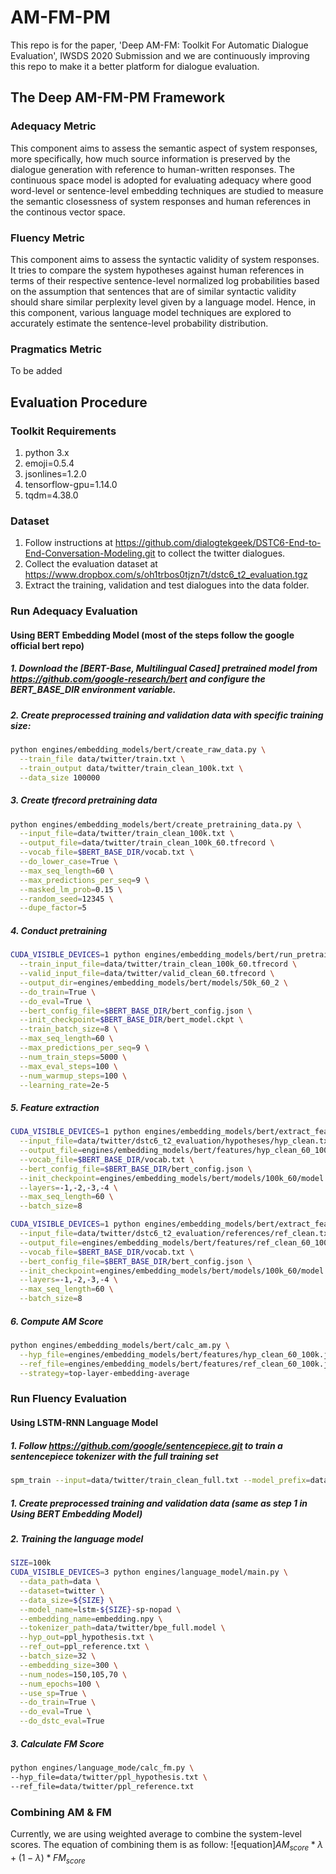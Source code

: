 # AM-FM-PM

This repo is for the paper, 'Deep AM-FM: Toolkit For Automatic Dialogue Evaluation', IWSDS 2020 Submission and we are continuously improving this repo to make it a better platform for dialogue evaluation.

## The Deep AM-FM-PM Framework

### Adequacy Metric

This component aims to assess the semantic aspect of system responses, more specifically, how much source information is preserved by the dialogue generation with reference to human-written responses. The continuous space model is adopted for evaluating adequacy where good word-level or sentence-level embedding techniques are studied to measure the semantic closessness of system responses and human references in the continous vector space.

### Fluency Metric

This component aims to assess the syntactic validity of system responses. It tries to compare the system hypotheses against human references in terms of their respective sentence-level normalized log probabilities based on the assumption that sentences that are of similar syntactic validity should share similar perplexity level given by a language model. Hence, in this component, various language model techniques are explored to accurately estimate the sentence-level probability distribution.

### Pragmatics Metric

To be added


## Evaluation Procedure

### Toolkit Requirements

1. python 3.x
2. emoji=0.5.4
3. jsonlines=1.2.0
4. tensorflow-gpu=1.14.0
5. tqdm=4.38.0

### Dataset

1. Follow instructions at https://github.com/dialogtekgeek/DSTC6-End-to-End-Conversation-Modeling.git to collect the twitter dialogues.
2. Collect the evaluation dataset at https://www.dropbox.com/s/oh1trbos0tjzn7t/dstc6_t2_evaluation.tgz
2. Extract the training, validation and test dialogues into the data folder.

### Run Adequacy Evaluation

#### Using BERT Embedding Model (most of the steps follow the google official bert repo)

##### 1. Download the [BERT-Base, Multilingual Cased] pretrained model from https://github.com/google-research/bert and configure the BERT_BASE_DIR environment variable.

##### 2. Create preprocessed training and validation data with specific training size: 
```bash
python engines/embedding_models/bert/create_raw_data.py \
  --train_file data/twitter/train.txt \
  --train_output data/twitter/train_clean_100k.txt \
  --data_size 100000
```

##### 3. Create tfrecord pretraining data
```bash
python engines/embedding_models/bert/create_pretraining_data.py \
  --input_file=data/twitter/train_clean_100k.txt \
  --output_file=data/twitter/train_clean_100k_60.tfrecord \
  --vocab_file=$BERT_BASE_DIR/vocab.txt \
  --do_lower_case=True \
  --max_seq_length=60 \
  --max_predictions_per_seq=9 \
  --masked_lm_prob=0.15 \
  --random_seed=12345 \
  --dupe_factor=5
```

##### 4. Conduct pretraining
```bash
CUDA_VISIBLE_DEVICES=1 python engines/embedding_models/bert/run_pretraining.py \
  --train_input_file=data/twitter/train_clean_100k_60.tfrecord \
  --valid_input_file=data/twitter/valid_clean_60.tfrecord \
  --output_dir=engines/embedding_models/bert/models/50k_60_2 \
  --do_train=True \
  --do_eval=True \
  --bert_config_file=$BERT_BASE_DIR/bert_config.json \
  --init_checkpoint=$BERT_BASE_DIR/bert_model.ckpt \
  --train_batch_size=8 \
  --max_seq_length=60 \
  --max_predictions_per_seq=9 \
  --num_train_steps=5000 \
  --max_eval_steps=100 \
  --num_warmup_steps=100 \
  --learning_rate=2e-5
```

##### 5. Feature extraction
```bash
CUDA_VISIBLE_DEVICES=1 python engines/embedding_models/bert/extract_features.py \
  --input_file=data/twitter/dstc6_t2_evaluation/hypotheses/hyp_clean.txt \
  --output_file=engines/embedding_models/bert/features/hyp_clean_60_100k.jsonl \
  --vocab_file=$BERT_BASE_DIR/vocab.txt \
  --bert_config_file=$BERT_BASE_DIR/bert_config.json \
  --init_checkpoint=engines/embedding_models/bert/models/100k_60/model.ckpt-10000 \
  --layers=-1,-2,-3,-4 \
  --max_seq_length=60 \
  --batch_size=8
```
```bash
CUDA_VISIBLE_DEVICES=1 python engines/embedding_models/bert/extract_features.py \
  --input_file=data/twitter/dstc6_t2_evaluation/references/ref_clean.txt \
  --output_file=engines/embedding_models/bert/features/ref_clean_60_100k.jsonl \
  --vocab_file=$BERT_BASE_DIR/vocab.txt \
  --bert_config_file=$BERT_BASE_DIR/bert_config.json \
  --init_checkpoint=engines/embedding_models/bert/models/100k_60/model.ckpt-10000 \
  --layers=-1,-2,-3,-4 \
  --max_seq_length=60 \
  --batch_size=8
```

##### 6. Compute AM Score
```bash
python engines/embedding_models/bert/calc_am.py \
  --hyp_file=engines/embedding_models/bert/features/hyp_clean_60_100k.jsonl \
  --ref_file=engines/embedding_models/bert/features/ref_clean_60_100k.jsonl \
  --strategy=top-layer-embedding-average
```

### Run Fluency Evaluation

#### Using LSTM-RNN Language Model

##### 1. Follow https://github.com/google/sentencepiece.git to train a sentencepiece tokenizer with the full training set
```bash
spm_train --input=data/twitter/train_clean_full.txt --model_prefix=data/twitter/bpe_full --vocab_size=32000 --character_coverage=0.995 --model_type=bpe
```

##### 1. Create preprocessed training and validation data (same as step 1 in Using BERT Embedding Model)

##### 2. Training the language model
```bash
SIZE=100k  
CUDA_VISIBLE_DEVICES=3 python engines/language_model/main.py \
  --data_path=data \
  --dataset=twitter \
  --data_size=${SIZE} \
  --model_name=lstm-${SIZE}-sp-nopad \
  --embedding_name=embedding.npy \
  --tokenizer_path=data/twitter/bpe_full.model \
  --hyp_out=ppl_hypothesis.txt \
  --ref_out=ppl_reference.txt \
  --batch_size=32 \
  --embedding_size=300 \
  --num_nodes=150,105,70 \
  --num_epochs=100 \
  --use_sp=True \
  --do_train=True \
  --do_eval=True \
  --do_dstc_eval=True
```
##### 3. Calculate FM Score
```bash
python engines/language_mode/calc_fm.py \
--hyp_file=data/twitter/ppl_hypothesis.txt \
--ref_file=data/twitter/ppl_reference.txt
```

### Combining AM & FM

Currently, we are using weighted average to combine the system-level scores. The equation of combining them is as follow:
![equation]$AM_{score} * \lambda + (1 - \lambda) * FM_{score}$



